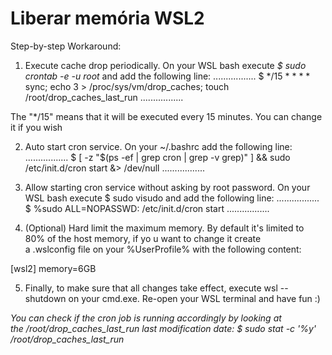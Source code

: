 # Liberar memória WSL2

Step-by-step Workaround:

1. Execute cache drop periodically. On your WSL bash execute _$ sudo crontab -e -u root_ and add the following line:
  .................
  $ */15 * * * * sync; echo 3 > /proc/sys/vm/drop_caches; touch /root/drop_caches_last_run
  .................

  The "*/15" means that it will be executed every 15 minutes. You can change it if you wish

2. Auto start cron service. On your ~/.bashrc add the following line:
  .................
  $ [ -z "$(ps -ef | grep cron | grep -v grep)" ] && sudo /etc/init.d/cron start &> /dev/null
  .................

3. Allow starting cron service without asking by root password. On your WSL bash execute $ sudo visudo and add the following line:
  .................
  $ %sudo ALL=NOPASSWD: /etc/init.d/cron start
  .................

4. (Optional) Hard limit the maximum memory. By default it's limited to 80% of the host memory, if yo	u want to change it create a .wslconfig file on your %UserProfile% with the following content:

  [wsl2]
  memory=6GB

5. Finally, to make sure that all changes take effect, execute wsl --shutdown on your cmd.exe. Re-open your WSL terminal and have fun :)

_You can check if the cron job is running accordingly by looking at the /root/drop_caches_last_run last modification date: $ sudo stat -c '%y' /root/drop_caches_last_run_